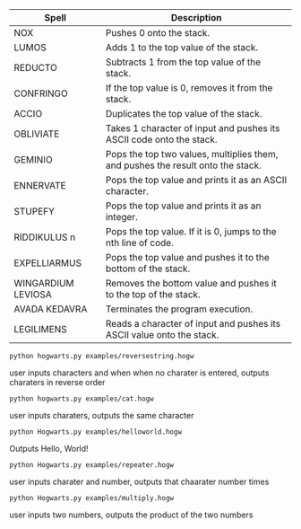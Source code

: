 | Spell               | Description                                                      |
|---------------------|------------------------------------------------------------------|
| NOX                 | Pushes 0 onto the stack.                                         |
| LUMOS               | Adds 1 to the top value of the stack.                            |
| REDUCTO             | Subtracts 1 from the top value of the stack.                     |
| CONFRINGO           | If the top value is 0, removes it from the stack.                 |
| ACCIO               | Duplicates the top value of the stack.                           |
| OBLIVIATE           | Takes 1 character of input and pushes its ASCII code onto the stack. |
| GEMINIO             | Pops the top two values, multiplies them, and pushes the result onto the stack. |
| ENNERVATE           | Pops the top value and prints it as an ASCII character.           |
| STUPEFY             | Pops the top value and prints it as an integer.                  |
| RIDDIKULUS n        | Pops the top value. If it is 0, jumps to the nth line of code.    |
| EXPELLIARMUS        | Pops the top value and pushes it to the bottom of the stack.      |
| WINGARDIUM LEVIOSA  | Removes the bottom value and pushes it to the top of the stack.   |
| AVADA KEDAVRA       | Terminates the program execution.                                |
| LEGILIMENS          | Reads a character of input and pushes its ASCII value onto the stack. |



    python hogwarts.py examples/reversestring.hogw

user inputs characters and when when no charater is entered, outputs charaters in reverse order

    python hogwarts.py examples/cat.hogw

user inputs charaters, outputs the same character

    python Hogwarts.py examples/helloworld.hogw

Outputs Hello, World!

    python Hogwarts.py examples/repeater.hogw

user inputs charater and number, outputs that chaarater number times

    python Hogwarts.py examples/multiply.hogw

user inputs two numbers, outputs the product of the two numbers

